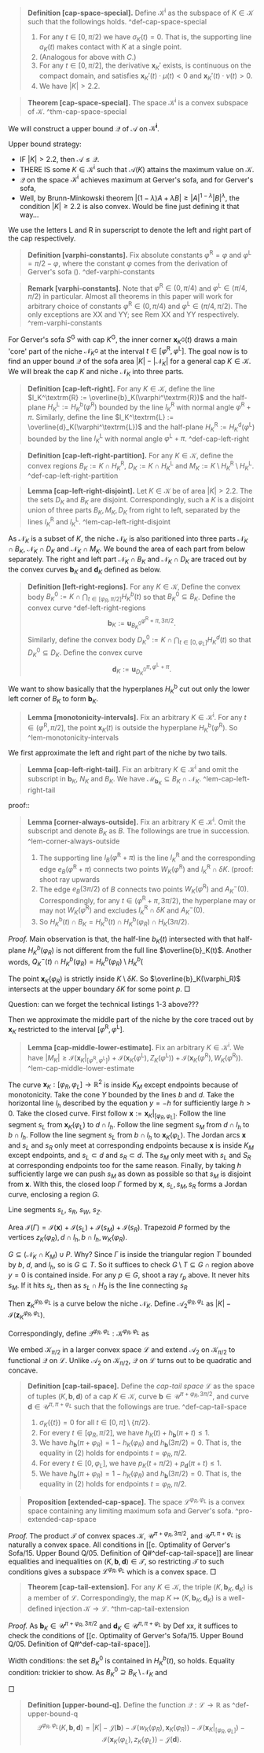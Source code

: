 > __Definition [cap-space-special].__ Define $\mathcal{K}^\mathrm{i}$ as the subspace of $K \in \mathcal{K}$ such that the followings holds. ^def-cap-space-special
> 
> 1. For any $t \in [0, \pi/2)$ we have $\sigma_K(t) = 0$. That is, the supporting line $a_K(t)$ makes contact with $K$ at a single point.
> 2. (Analogous for above with $C$.)
> 3. For any $t \in [0, \pi/2]$, the derivative $\mathbf{x}_K'$ exists, is continuous on the compact domain, and satisfies $\mathbf{x}_K'(t) \cdot \mu(t) < 0$ and $\mathbf{x}_K'(t) \cdot \nu(t) > 0$.
> 4. We have $|K| > 2.2$.

> __Theorem [cap-space-special].__ The space $\mathcal{K}^\mathrm{i}$ is a convex subspace of $\mathcal{K}$. ^thm-cap-space-special

We will construct a upper bound $\mathcal{Q}$ of $\mathcal{A}$ on $\mathcal{K}^\mathbf{i}$.

Upper bound strategy:

- IF $|K| > 2.2$, then $\mathcal{A} \leq \mathcal{Q}$.
- THERE IS some $K \in \mathcal{K}^\mathrm{i}$ such that $\mathcal{A}(K)$ attains the maximum value on $\mathcal{K}$.
- $\mathcal{Q}$ on the space $\mathcal{K}^\mathrm{i}$ achieves maximum at Gerver's sofa, and for Gerver's sofa, 
- Well, by Brunn-Minkowski theorem $|(1 - \lambda)A + \lambda B| \geq |A|^{1 - \lambda} |B|^{\lambda}$, the condition $|K| \geq 2.2$ is also convex. Would be fine just defining it that way...

We use the letters $\mathrm{L}$ and $\mathrm{R}$ in superscript to denote the left and right part of the cap respectively.

> __Definition [varphi-constants].__ Fix absolute constants $\varphi^{\mathrm{R}} = \varphi$ and $\varphi^{\text{L}} = \pi/2 - \varphi$, where the constant $\varphi$ comes from the derivation of Gerver's sofa (). ^def-varphi-constants

> __Remark [varphi-constants].__ Note that $\varphi^{\text{R}} \in (0, \pi/4)$ and $\varphi^{\text{L}} \in (\pi/4, \pi/2)$ in particular. Almost all theorems in this paper will work for arbitrary choice of constants $\varphi^{\textrm{R}} \in (0, \pi/4)$ and $\varphi^{\textrm{L}}\in (\pi/4, \pi/2)$. The only exceptions are XX and YY; see Rem XX and YY respectively. ^rem-varphi-constants

For Gerver's sofa $S^{\mathrm{G}}$ with cap $K^{\mathrm{G}}$, the inner corner $\mathbf{x}_{K^\mathrm{G}}(t)$ draws a main 'core' part of the niche $\mathcal{N}_{K^{\mathrm{G}}}$ at the interval $t \in [\varphi^\mathrm{R}, \varphi^\mathrm{L}]$. The goal now is to find an upper bound $\mathcal{Q}$ of the sofa area $|K| - \left| \mathcal{N}_{K} \right|$ for a general cap $K \in \mathcal{K}$. We will break the cap $K$ and niche $\mathcal{N}_K$ into three parts.

> __Definition [cap-left-right].__ For any $K \in \mathcal{K}$, define the line $l_K^\textrm{R} := \overline{b}_K(\varphi^\textrm{R})$ and the half-plane $H_K^\textrm{L} := H_K^\mathrm{b}(\varphi^\textrm{R})$ bounded by the line $l_K^\textrm{R}$ with normal angle $\varphi^\textrm{R} + \pi$. Similarly, define the line $l_K^\textrm{L} := \overline{d}_K(\varphi^\textrm{L})$ and the half-plane $H_K^\textrm{R} := H_K^\textrm{d}(\varphi^\textrm{L})$ bounded by the line $l_K^\textrm{L}$ with normal angle $\varphi^\textrm{L} + \pi$. ^def-cap-left-right

> __Definition [cap-left-right-partition].__ For any $K \in \mathcal{K}$, define the convex regions $B_K := K \cap H_K^\textrm{R}$, $D_K := K \cap H_K^\textrm{L}$ and $M_K := K \setminus H_K^\textrm{R} \setminus H_K^\textrm{L}$. ^def-cap-left-right-partition

> __Lemma [cap-left-right-disjoint].__ Let $K \in \mathcal{K}$ be of area $|K| > 2.2$. The the sets $D_K$ and $B_K$ are disjoint. Correspondingly, such a $K$ is a disjoint union of three parts $B_K, M_K, D_K$ from right to left, separated by the lines $l_K^\textrm{R}$ and $l_K^\textrm{L}$. ^lem-cap-left-right-disjoint

As $\mathcal{N}_K$ is a subset of $K$, the niche $\mathcal{N}_K$ is also paritioned into three parts $\mathcal{N}_K \cap B_K$, $\mathcal{N}_K \cap D_K$ and $\mathcal{N}_K \cap M_K$. We bound the area of each part from below separately. The right and left part $\mathcal{N}_K \cap B_K$ and $\mathcal{N}_K \cap D_K$ are traced out by the convex curves $\mathbf{b}_K$ and $\mathbf{d}_K$ defined as below.

> __Definition [left-right-regions].__ For any $K \in \mathcal{K}$,  Define the convex body $B_K^0 := K \cap \bigcap_{t \in [\varphi_R, \pi/2]} H_K^b(t)$ so that $B_K^0 \subseteq B_K$. Define the convex curve ^def-left-right-regions
$$
\mathbf{b}_K := \mathbf{u}_{B_K^0}^{\varphi^\textrm{R} + \pi, 3\pi/2}.
$$
> Similarly, define the convex body $D_K^0 := K \cap \bigcap_{t \in [0, \varphi_L]} H_K^d(t)$ so that $D_K^0 \subseteq D_K$. Define the convex curve
$$
\mathbf{d}_K := \mathbf{u}_{D_K^0}^{\pi, \varphi^\textrm{L} + \pi}.
$$

We want to show basically that the hyperplanes $H_K^\mathrm{b}$ cut out only the lower left corner of $B_K$ to form $\mathbf{b}_K$.

> __Lemma [monotonicity-intervals].__ Fix an arbitrary $K \in \mathcal{K}^\mathrm{i}$. For any $t \in (\varphi^\mathrm{R}, \pi/2]$, the point $\mathbf{x}_K(t)$ is outside the hyperplane $H_K^\mathrm{b}(\varphi^\mathrm{R})$. So  ^lem-monotonicity-intervals

We first approximate the left and right part of the niche by two tails.

> __Lemma [cap-left-right-tail].__ Fix an arbitrary $K \in \mathcal{K}^\mathrm{i}$ and omit the subscript in $\mathbf{b}_K$, $N_K$ and $B_K$. We have $\mathcal{M}_{\mathbf{b}_K} \subseteq B_K \cap \mathcal{N}_K$. ^lem-cap-left-right-tail

proof::

> __Lemma [corner-always-outside].__ Fix an arbitrary $K \in \mathcal{K}^\mathrm{i}$. Omit the subscript and denote $B_K$ as $B$. The followings are true in succession. ^lem-corner-always-outside
> 
> 1. The supporting line $l_B(\varphi^\mathrm{R} + \pi)$ is the line $l_K^\mathrm{R}$ and the corresponding edge $e_B(\varphi^\mathrm{R} + \pi)$ connects two points $W_K(\varphi^\mathrm{R})$ and $l_K^\mathrm{R} \cap \delta K$. (proof: shoot ray upwards
> 2. The edge $e_B(3\pi/2)$ of $B$ connects two points $W_K(\varphi^\mathrm{R})$ and $A_K^-(0)$. Correspondingly, for any $t \in (\varphi^\mathrm{R} + \pi, 3\pi/2)$, the hyperplane may or may not $W_K(\varphi^\mathrm{R})$ and excludes $l_K^\mathrm{R} \cap \delta K$ and $A_K^-(0)$.
> 3. So $H_K^\mathrm{b}(t) \cap B_K = H_K^\mathrm{b}(t) \cap H_K^\mathrm{b}(\varphi_R) \cap H_K(3\pi/2)$.

_Proof._ Main observation is that, the half-line $b_K(t)$ intersected with that half-plane $H_K^b(\varphi_R)$ is not different from the full line $\overline{b}_K(t)$. Another words, $Q_K^-(t) \cap H_K^b(\varphi_R) = H_K^b(\varphi_R) \setminus H_K^b($

The point $\mathbf{x}_K(\varphi_R)$ is strictly inside $K \setminus \delta K$. So $\overline{b}_K(\varphi_R)$ intersects at the upper boundary $\delta K$ for some point $p$. □

Question: can we forget the technical listings 1-3 above???

Then we approximate the middle part of the niche by the core traced out by $\mathbf{x}_K$ restricted to the interval $[\varphi^\mathrm{R}, \varphi^\mathrm{L}]$.

> __Lemma [cap-middle-lower-estimate].__ Fix an arbitrary $K \in \mathcal{K}^\mathrm{i}$. We have $|M_K| \geq \mathcal{I}(\mathbf{x}_K|_{[\varphi^\mathrm{R}, \varphi^\mathrm{L}]}) + \mathcal{I}(\mathbf{x}_K(\varphi^\mathrm{L}), Z_K(\varphi^\mathrm{L})) + \mathcal{I}(\mathbf{x}_K(\varphi^\mathrm{R}), W_K(\varphi^\mathrm{R}))$. ^lem-cap-middle-lower-estimate

The curve $\mathbf{x}_K : [\varphi_R, \varphi_L] \to \mathbb{R}^2$ is inside $K_M$ except endpoints because of monotonicity. Take the cone $Y$ bounded by the lines $b$ and $d$. Take the horizontal line $l_h$ described by the equation $y = -h$ for sufficiently large $h > 0$. Take the closed curve. First follow $\mathbf{x} := \mathbf{x}_K|_{[\varphi_R, \varphi_L]}$. Follow the line segment $s_L$ from $\mathbf{x}_K(\varphi_L)$ to $d \cap l_h$. Follow the line segment $s_M$ from $d \cap l_h$ to $b \cap l_h$. Follow the line segment $s_L$ from $b \cap l_h$ to $\mathbf{x}_K(\varphi_L)$. The Jordan arcs $\mathbf{x}$ and $s_L$ and $s_R$ only meet at corresponding endpoints because $\mathbf{x}$ is inside $K_M$ except endpoints, and $s_L \subset d$ and $s_R \subset d$. The $s_M$ only meet with $s_L$ and $S_R$ at corresponding endpoints too for the same reason. Finally, by taking $h$ sufficiently large we can push $s_M$ as down as possible so that $s_M$ is disjoint from $\mathbf{x}$. WIth this, the closed loop $\Gamma$ formed by $\mathbf{x}$, $s_L, s_M, s_R$ forms a Jordan curve, enclosing a region $G$.

Line segments $s_L$, $s_R$, $s_W$, $s_Z$. 

Area $\mathcal{I}(\Gamma) = \mathcal{I}(\mathbf{x}) + \mathcal{I}(s_L) + \mathcal{I}(s_M) + \mathcal{I}(s_R)$. Trapezoid $P$ formed by the vertices $z_K(\varphi_R), d \cap l_h, b \cap l_h, w_K(\varphi_R)$. 

$G \subseteq \left( \mathcal{N}_K \cap K_M \right) \cup P$. Why? Since $\Gamma$ is inside the triangular region $T$ bounded by $b$, $d$, and $l_h$, so is $G \subseteq T$. So it suffices to check $G \setminus T \subseteq G \cap \text{region above } y=0$ is contained inside. For any $p \in G$, shoot a ray $r_p$ above. It never hits $s_M$. If it hits $s_L$, then as $s_L \cap H_0$ is the line connecting $s_R$  

Then $\mathbf{z}_K^{\varphi_R, \varphi_L}$ is a curve below the niche $\mathcal{N}_K$. Define $\mathcal{A}_2^{\varphi_R, \varphi_L}$ as $|K| - \mathcal{I}(\mathbf{z}_K^{\varphi_R, \varphi_L})$.

Correspondingly, define $\mathcal{Q}^{\varphi_R, \varphi_L} : \mathcal{K}^{\varphi_R, \varphi_L}$ as

We embed $\mathcal{K}_{\pi/2}$ in a larger convex space $\mathcal{L}$ and extend $\mathcal{A}_2$ on $\mathcal{K}_{\pi/2}$ to functional $\mathcal{Q}$ on $\mathcal{L}$. Unlike $\mathcal{A}_2$ on $\mathcal{K}_{\pi/2}$, $\mathcal{Q}$ on $\mathcal{L}$ turns out to be quadratic and concave.

> __Definition [cap-tail-space].__ Define the _cap-tail space_ $\mathcal{L}$ as the space of tuples $(K, \mathbf{b}, \mathbf{d})$ of a cap $K \in \mathcal{K}$, curve $\mathbf{b} \in \mathcal{U}^{\pi + \varphi_R, 3\pi/2}$, and curve $\mathbf{d} \in \mathcal{U}^{\pi, \pi + \varphi_L}$ such that the followings are true. ^def-cap-tail-space
> 
> 1. $\sigma_K\left( \left\{ t \right\} \right) = 0$ for all $t \in [0, \pi] \setminus \left\{ \pi/2 \right\}$.
> 2. For every $t \in [\varphi_R, \pi/2]$, we have $h_K(t) + h_{\mathbf{b}}(\pi + t) \leq 1$.
> 3. We have $h_{\mathbf{b}}(\pi + \varphi_R) = 1 - h_K(\varphi_R)$ and $h_\mathbf{b}(3\pi/2) = 0$. That is, the equality in (2) holds for endpoints $t = \varphi_R, \pi/2$.
> 4. For every $t \in [0, \varphi_L]$, we have $p_K(t + \pi/2) + p_{\mathbf{d}}(\pi + t) \leq 1$.
> 5. We have $h_{\mathbf{b}}(\pi + \varphi_R) = 1 - h_K(\varphi_R)$ and $h_\mathbf{b}(3\pi/2) = 0$. That is, the equality in (2) holds for endpoints $t = \varphi_R, \pi/2$.

> __Proposition [extended-cap-space].__ The space $\mathcal{L}^{\varphi_R, \varphi_L}$ is a convex space containing any limiting maximum sofa and Gerver's sofa. ^pro-extended-cap-space

_Proof._ The product $\mathcal{T}$ of convex spaces $\mathcal{K}$, $\mathcal{U}^{\pi + \varphi_R, 3\pi/2}$, and $\mathcal{U}^{\pi, \pi + \varphi_L}$ is naturally a convex space. All conditions in [[c. Optimality of Gerver's Sofa/15. Upper Bound Q/05. Definition of Q#^def-cap-tail-space]] are linear equalities and inequalities on $(K, \mathbf{b}, \mathbf{d}) \in \mathcal{T}$, so restricting $\mathcal{T}$ to such conditions gives a subspace $\mathcal{L}^{\varphi_R, \varphi_L}$ which is a convex space. □

> __Theorem [cap-tail-extension].__ For any $K \in \mathcal{K}$, the triple $(K, \mathbf{b}_K, \mathbf{d}_K)$ is a member of $\mathcal{L}$. Correspondingly, the map $K \mapsto (K, \mathbf{b}_K, \mathbf{d}_K)$ is a well-defined injection $\mathcal{K} \to \mathcal{L}$. ^thm-cap-tail-extension

_Proof._ As $\mathbf{b}_K \in \mathcal{U}^{\pi + \varphi_R, 3\pi/2}$ and $\mathbf{d}_K \in \mathcal{U}^{\pi, \pi + \varphi_L}$ by Def xx, it suffices to check the conditions of [[c. Optimality of Gerver's Sofa/15. Upper Bound Q/05. Definition of Q#^def-cap-tail-space]].

Width conditions: the set $B_K^0$ is contained in $H_K^b(t)$, so holds.
Equality condition: trickier to show. As $B_K^0 \supseteq B_K \setminus \mathcal{N}_K$ and 

□

> __Definition [upper-bound-q].__ Define the function $\mathcal{Q} : \mathcal{L} \to \mathbb{R}$ as ^def-upper-bound-q
$$
\mathcal{Q}^{\varphi_R, \varphi_L}(K, \mathbf{b}, \mathbf{d}) = |K| - \mathcal{J}(\mathbf{b}) - \mathcal{I}(w_K(\varphi_R), \mathbf{x}_K(\varphi_R)) - \mathcal{I}\left( \mathbf{x}_K|_{[\varphi_R, \varphi_L]} \right) - \mathcal{I}(\mathbf{x}_K(\varphi_L), z_K(\varphi_L)) - \mathcal{J}(\mathbf{d}).
$$

